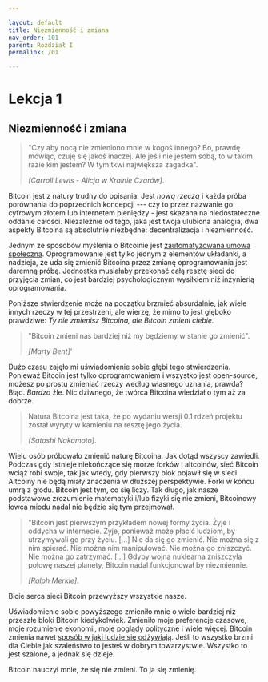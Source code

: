 ```yaml
---

layout: default
title: Niezmienność i zmiana
nav_order: 101
parent: Rozdział I
permalink: /01

---
```


# Lekcja 1

## Niezmienność i zmiana

> "Czy aby nocą nie zmieniono mnie w kogoś innego? Bo, prawdę mówiąc, czuję się jakoś inaczej. Ale jeśli nie jestem sobą, to w takim razie kim jestem? W tym tkwi największa zagadka".
> 
> <cite>\[Carroll Lewis - Alicja w Krainie Czarów\]</cite>.

Bitcoin jest z natury trudny do opisania. Jest *nową rzeczą* i każda
próba porównania do poprzednich koncepcji --- czy to przez nazwanie go cyfrowym złotem lub internetem pieniędzy - jest skazana na niedostateczne oddanie całości. Niezależnie od tego, jaka jest twoja ulubiona analogia, dwa aspekty Bitcoina są absolutnie niezbędne: decentralizacja i niezmienność.

Jednym ze sposobów myślenia o Bitcoinie jest [zautomatyzowana umowa społeczna](https://medium.com/s/story/bitcoins-social-contract-1f8b05ee24a9). Oprogramowanie jest tylko jednym z elementów układanki, a nadzieja, że uda się zmienić Bitcoina przez zmianę oprogramowania jest daremną próbą. Jednostka musiałaby przekonać całą resztę sieci do przyjęcia zmian, co jest bardziej psychologicznym wysiłkiem niż inżynierią oprogramowania.

Poniższe stwierdzenie może na początku brzmieć absurdalnie, jak wiele innych rzeczy w tej przestrzeni, ale wierzę, że mimo to jest głęboko prawdziwe:
*Ty nie zmienisz Bitcoina, ale Bitcoin zmieni ciebie.*

> "Bitcoin zmieni nas bardziej niż my będziemy w stanie go zmienić".
> 
> <cite>\[Marty Bent\]</cite>'

Dużo czasu zajęło mi uświadomienie sobie głębi tego stwierdzenia. Ponieważ Bitcoin jest tylko oprogramowaniem i wszystko jest open-source, możesz po prostu zmieniać rzeczy według własnego uznania, prawda? Błąd. *Bardzo* źle. Nic dziwnego, że twórca Bitcoina wiedział o tym aż za dobrze.

> Natura Bitcoina jest taka, że po wydaniu wersji 0.1
> rdzeń projektu został wyryty w kamieniu na resztę jego życia.
> 
> <cite>\[Satoshi Nakamoto\]</cite>.

Wielu osób próbowało zmienić naturę Bitcoina. Jak dotąd wszyscy zawiedli. Podczas gdy istnieje niekończące się morze forków i altcoinów, sieć Bitcoin wciąż robi swoje, tak jak wtedy, gdy pierwszy blok pojawił się w sieci. Altcoiny nie będą miały znaczenia w dłuższej perspektywie. Forki w końcu umrą z głodu. Bitcoin jest tym, co się liczy. Tak długo, jak nasze podstawowe zrozumienie matematyki i/lub fizyki się nie zmieni, Bitcoinowy łowca miodu nadal nie będzie się tym przejmował.

> "Bitcoin jest pierwszym przykładem nowej formy życia. Żyje i oddycha w internecie. Żyje, ponieważ może płacić ludziom, by utrzymywali go przy życiu.
> \[...\] Nie da się go zmienić. Nie można się z nim spierać. Nie można nim manipulować. Nie można go zniszczyć. Nie można go zatrzymać.
> \[...\] Gdyby wojna nuklearna zniszczyła połowę naszej planety, Bitcoin nadal funkcjonował by niezmiennie.
> 
> <cite>\[Ralph Merkle\]</cite>.

Bicie serca sieci Bitcoin przewyższy wszystkie nasze.

Uświadomienie sobie powyższego zmieniło mnie o wiele bardziej niż przeszłe bloki
Bitcoin kiedykolwiek. Zmieniło moje preferencje czasowe, moje rozumienie ekonomii, moje poglądy polityczne i wiele więcej. Bitcoin zmienia nawet [sposób w jaki ludzie się odżywiają](https://www.vice.com/en/article/ne74nw/inside-the-world-of-the-bitcoin-carnivores). Jeśli to wszystko brzmi dla Ciebie jak szaleństwo to jesteś w dobrym towarzystwie. Wszystko to jest szalone, a jednak się dzieje.

Bitcoin nauczył mnie, że się nie zmieni. To ja się zmienię.
